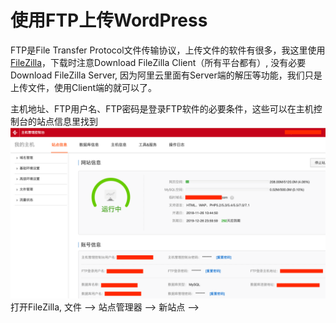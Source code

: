 # 使用FTP上传WordPress

FTP是File Transfer Protocol文件传输协议，上传文件的软件有很多，我这里使用[FileZilla](https://filezilla-project.org/)，下载时注意Download FileZilla Client（所有平台都有）, 没有必要Download FileZilla Server, 因为阿里云里面有Server端的解压等功能，我们只是上传文件，使用Client端的就可以了。

主机地址、FTP用户名、FTP密码是登录FTP软件的必要条件，这些可以在主机控制台的站点信息里找到![](/WordPress/images/5.png)
打开FileZilla, 文件 --> 站点管理器 --> 新站点 --> 

